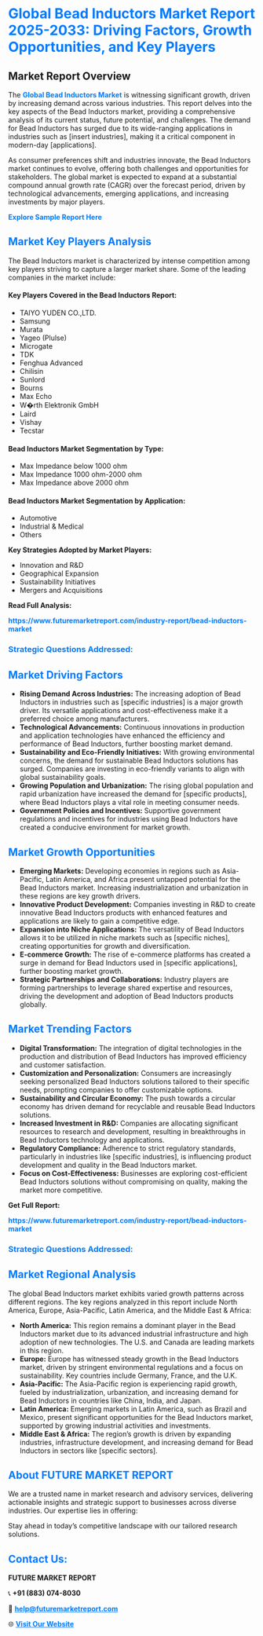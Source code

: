 <h1 style="color: #007BFF;">Global Bead Inductors Market Report 2025-2033: Driving Factors, Growth Opportunities, and Key Players</h1>

<section id="overview">
<h2>Market Report Overview</h2>
<p>The <a href="https://www.futuremarketreport.com/industry-report/bead-inductors-market" style="color: #007BFF; text-decoration: none;"><strong>Global Bead Inductors Market</strong></a> is witnessing significant growth, driven by increasing demand across various industries. This report delves into the key aspects of the Bead Inductors market, providing a comprehensive analysis of its current status, future potential, and challenges. The demand for Bead Inductors has surged due to its wide-ranging applications in industries such as [insert industries], making it a critical component in modern-day [applications].</p>
<p>As consumer preferences shift and industries innovate, the Bead Inductors market continues to evolve, offering both challenges and opportunities for stakeholders. The global market is expected to expand at a substantial compound annual growth rate (CAGR) over the forecast period, driven by technological advancements, emerging applications, and increasing investments by major players.</p>
</section>

<section id="overview">
<p><a href="https://www.futuremarketreport.com/request-sample/reportId=75248" style="color: #007BFF; text-decoration: none;"><strong>Explore Sample Report Here</strong></a></p>
</section>

<section id="key-players">
<h2 style="color: #007BFF;">Market Key Players Analysis</h2>
<p>The Bead Inductors market is characterized by intense competition among key players striving to capture a larger market share. Some of the leading companies in the market include:</p>
<h4>Key Players Covered in the Bead Inductors Report:</h4>
<ul><li>TAIYO YUDEN CO.,LTD.</li><li>Samsung</li><li>Murata</li><li>Yageo (Plulse)</li><li>Microgate</li><li>TDK</li><li>Fenghua Advanced</li><li>Chilisin</li><li>Sunlord</li><li>Bourns</li><li>Max Echo</li><li>W�rth Elektronik GmbH</li><li>Laird</li><li>Vishay</li><li>Tecstar</li></ul>
<h4>Bead Inductors Market Segmentation by Type:</h4>
<ul><li>Max Impedance below 1000 ohm</li><li>Max Impedance 1000 ohm-2000 ohm</li><li>Max Impedance above 2000 ohm</li></ul>

<h4>Bead Inductors Market Segmentation by Application:</h4>
<ul><li>Automotive</li><li>Industrial &amp; Medical</li><li>Others</li></ul>
<p><strong>Key Strategies Adopted by Market Players:</strong></p>
<ul>
<li>Innovation and R&D</li>
<li>Geographical Expansion</li>
<li>Sustainability Initiatives</li>
<li>Mergers and Acquisitions</li>
</ul>
</section>

<section>
<p><strong>Read Full Analysis: </strong></p><a href="https://www.futuremarketreport.com/industry-report/bead-inductors-market" style="color: #007BFF; text-decoration: none;"><strong>https://www.futuremarketreport.com/industry-report/bead-inductors-market</strong></a>
<h3 style="color: #007BFF;">Strategic Questions Addressed:</h3>
</section>

<section id="driving-factors">
<h2 style="color: #007BFF;">Market Driving Factors</h2>
<ul>
<li><strong>Rising Demand Across Industries:</strong> The increasing adoption of Bead Inductors in industries such as [specific industries] is a major growth driver. Its versatile applications and cost-effectiveness make it a preferred choice among manufacturers.</li>
<li><strong>Technological Advancements:</strong> Continuous innovations in production and application technologies have enhanced the efficiency and performance of Bead Inductors, further boosting market demand.</li>
<li><strong>Sustainability and Eco-Friendly Initiatives:</strong> With growing environmental concerns, the demand for sustainable Bead Inductors solutions has surged. Companies are investing in eco-friendly variants to align with global sustainability goals.</li>
<li><strong>Growing Population and Urbanization:</strong> The rising global population and rapid urbanization have increased the demand for [specific products], where Bead Inductors plays a vital role in meeting consumer needs.</li>
<li><strong>Government Policies and Incentives:</strong> Supportive government regulations and incentives for industries using Bead Inductors have created a conducive environment for market growth.</li>
</ul>
</section>

<section id="growth-opportunities">
<h2 style="color: #007BFF;">Market Growth Opportunities</h2>
<ul>
<li><strong>Emerging Markets:</strong> Developing economies in regions such as Asia-Pacific, Latin America, and Africa present untapped potential for the Bead Inductors market. Increasing industrialization and urbanization in these regions are key growth drivers.</li>
<li><strong>Innovative Product Development:</strong> Companies investing in R&D to create innovative Bead Inductors products with enhanced features and applications are likely to gain a competitive edge.</li>
<li><strong>Expansion into Niche Applications:</strong> The versatility of Bead Inductors allows it to be utilized in niche markets such as [specific niches], creating opportunities for growth and diversification.</li>
<li><strong>E-commerce Growth:</strong> The rise of e-commerce platforms has created a surge in demand for Bead Inductors used in [specific applications], further boosting market growth.</li>
<li><strong>Strategic Partnerships and Collaborations:</strong> Industry players are forming partnerships to leverage shared expertise and resources, driving the development and adoption of Bead Inductors products globally.</li>
</ul>
</section>

<section id="trending-factors">
<h2 style="color: #007BFF;">Market Trending Factors</h2>
<ul>
<li><strong>Digital Transformation:</strong> The integration of digital technologies in the production and distribution of Bead Inductors has improved efficiency and customer satisfaction.</li>
<li><strong>Customization and Personalization:</strong> Consumers are increasingly seeking personalized Bead Inductors solutions tailored to their specific needs, prompting companies to offer customizable options.</li>
<li><strong>Sustainability and Circular Economy:</strong> The push towards a circular economy has driven demand for recyclable and reusable Bead Inductors solutions.</li>
<li><strong>Increased Investment in R&D:</strong> Companies are allocating significant resources to research and development, resulting in breakthroughs in Bead Inductors technology and applications.</li>
<li><strong>Regulatory Compliance:</strong> Adherence to strict regulatory standards, particularly in industries like [specific industries], is influencing product development and quality in the Bead Inductors market.</li>
<li><strong>Focus on Cost-Effectiveness:</strong> Businesses are exploring cost-efficient Bead Inductors solutions without compromising on quality, making the market more competitive.</li>
</ul>
</section>

<section>
<p><strong>Get Full Report: </strong></p><a href="https://www.futuremarketreport.com/industry-report/bead-inductors-market" style="color: #007BFF; text-decoration: none;"><strong>https://www.futuremarketreport.com/industry-report/bead-inductors-market</strong></a>
<h3 style="color: #007BFF;">Strategic Questions Addressed:</h3>
</section>


<section id="regional-analysis">
<h2 style="color: #007BFF;">Market Regional Analysis</h2>
<p>The global Bead Inductors market exhibits varied growth patterns across different regions. The key regions analyzed in this report include North America, Europe, Asia-Pacific, Latin America, and the Middle East & Africa:</p>
<ul>
<li><strong>North America:</strong> This region remains a dominant player in the Bead Inductors market due to its advanced industrial infrastructure and high adoption of new technologies. The U.S. and Canada are leading markets in this region.</li>
<li><strong>Europe:</strong> Europe has witnessed steady growth in the Bead Inductors market, driven by stringent environmental regulations and a focus on sustainability. Key countries include Germany, France, and the U.K.</li>
<li><strong>Asia-Pacific:</strong> The Asia-Pacific region is experiencing rapid growth, fueled by industrialization, urbanization, and increasing demand for Bead Inductors in countries like China, India, and Japan.</li>
<li><strong>Latin America:</strong> Emerging markets in Latin America, such as Brazil and Mexico, present significant opportunities for the Bead Inductors market, supported by growing industrial activities and investments.</li>
<li><strong>Middle East & Africa:</strong> The region’s growth is driven by expanding industries, infrastructure development, and increasing demand for Bead Inductors in sectors like [specific sectors].</li>
</ul>
</section>

<footer>
<h2 style="color: #007BFF;">About FUTURE MARKET REPORT</h2>
<p>We are a trusted name in market research and advisory services, delivering actionable insights and strategic support to businesses across diverse industries. Our expertise lies in offering:</p>

<p>Stay ahead in today’s competitive landscape with our tailored research solutions.</p>

<h2 style="color: #007BFF;">Contact Us:</h2>
<p><strong>FUTURE MARKET REPORT</strong></p>
<p>📞 <strong>+91 (883) 074-8030</strong></p>
<p>📧 <strong><a href="mailto:help@futuremarketreport.com" style="color: #007BFF;">help@futuremarketreport.com</a></strong></p>
<p>🌐 <strong><a href="https://www.futuremarketreport.com/" style="color: #007BFF;">Visit Our Website</a></strong></p>
</footer>